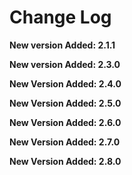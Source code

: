 # Change Log

**New version Added: 2.1.1**

**New version Added: 2.3.0**

**New Version Added: 2.4.0**

**New Version Added: 2.5.0**

**New Version Added: 2.6.0**

**New Version Added: 2.7.0**

**New Version Added: 2.8.0**
